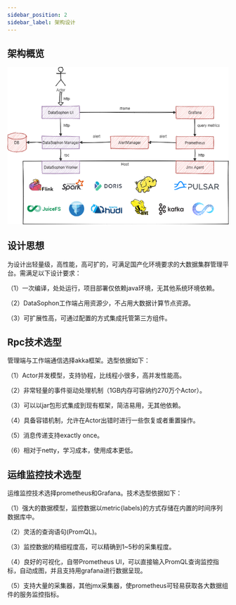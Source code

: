 ```yaml
---
sidebar_position: 2
sidebar_label: 架构设计
---
```

## 架构概览

![img](../archive.png)

## 设计思想

为设计出轻量级，高性能，高可扩的，可满足国产化环境要求的大数据集群管理平台。需满足以下设计要求：

（1）一次编译，处处运行，项目部署仅依赖java环境，无其他系统环境依赖。

（2）DataSophon工作端占用资源少，不占用大数据计算节点资源。

（3）可扩展性高，可通过配置的方式集成托管第三方组件。

## Rpc技术选型

管理端与工作端通信选择akka框架。选型依据如下：

（1）Actor并发模型，支持协程，比线程小很多，高并发性能高。

（2）非常轻量的事件驱动处理机制（1GB内存可容纳约270万个Actor）。

（3）可以以jar包形式集成到现有框架，简洁易用，无其他依赖。

（4）具备容错机制，允许在Actor出错时进行一些恢复或者重置操作。

（5）消息传递支持exactly once。

（6）相对于netty，学习成本，使用成本更低。

## 运维监控技术选型

运维监控技术选择prometheus和Grafana。技术选型依据如下：

（1）强大的数据模型，监控数据以metric{labels}的方式存储在内置的时间序列数据库中。

（2）灵活的查询语句(PromQL)。

（3）监控数据的精细程度高，可以精确到1~5秒的采集程度。

（4）良好的可视化，自带Prometheus UI，可以直接输入PromQL查询监控指标，自动成图，并且支持用grafana进行数据呈现。

（5）支持大量的采集器，其他jmx采集器，使prometheus可轻易获取各大数据组件的服务监控指标。

